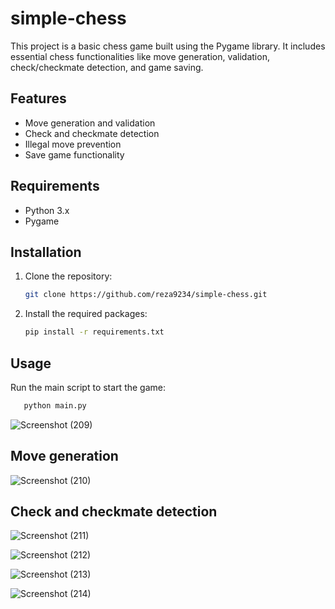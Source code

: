 # simple-chess
This project is a basic chess game built using the Pygame library. It includes essential chess functionalities like move generation, validation, check/checkmate detection, and game saving.

## Features
- Move generation and validation
- Check and checkmate detection
- Illegal move prevention
- Save game functionality

## Requirements
- Python 3.x
- Pygame

## Installation
1. Clone the repository:
    ```sh
    git clone https://github.com/reza9234/simple-chess.git
    ```
2. Install the required packages:
    ```sh
   pip install -r requirements.txt
    ```

## Usage
Run the main script to start the game:
 ```sh
    python main.py
 ```






![Screenshot (209)](https://user-images.githubusercontent.com/44943502/230899466-fc1b86e1-a5ff-44ae-9b59-ef93179d10cd.png)

## Move generation
![Screenshot (210)](https://user-images.githubusercontent.com/44943502/230899475-b7dc96a1-da3b-48a1-a23c-3dcc56e4326f.png)

## Check and checkmate detection
![Screenshot (211)](https://user-images.githubusercontent.com/44943502/230899484-f01512e7-3143-42de-ab86-aae10c507445.png)

![Screenshot (212)](https://user-images.githubusercontent.com/44943502/230899488-acc9299f-6773-4926-98f9-066011e21d1d.png)

![Screenshot (213)](https://user-images.githubusercontent.com/44943502/230899497-50abd118-1a04-4ded-be4e-9212f6c3bdbe.png)

![Screenshot (214)](https://user-images.githubusercontent.com/44943502/230899512-4b063dde-c663-4fe1-b086-106efedf4091.png)
